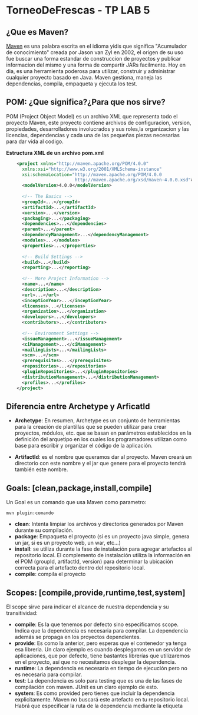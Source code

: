 # TorneoDeFrescas - TP LAB 5

## ¿Que es Maven?
[Maven](https://maven.apache.org/) es una palabra escrita en el idioma yidis que significa "Acumulador de conocimiento" creada por Jason van Zyl en 2002, el origen de su uso fue buscar una forma estandar de construccion de proyectos y publicar informacion del mismo y una forma de compartir JARs facilmente. Hoy en dia, es una herramienta poderosa para utilizar, construir y administrar cualquier proyecto basado en Java. Maven gestiona, maneja las dependencias, compila, empaqueta y ejecuta los test.

## POM: ¿Que significa?¿Para que nos sirve?
POM (Project Object Model) es un archivo XML que representa todo el proyecto Maven, este proyecto contiene archivos de configuracion, version, propiedades, desarrolladores involucrados y sus roles,la organizacion y las licencias, dependencias y cada una de las pequeñas piezas necesarias para dar vida al codigo.

**Estructura XML de un archivo pom.xml**

``` xml
    <project xmlns="http://maven.apache.org/POM/4.0.0"
      xmlns:xsi="http://www.w3.org/2001/XMLSchema-instance"
      xsi:schemaLocation="http://maven.apache.org/POM/4.0.0
                          http://maven.apache.org/xsd/maven-4.0.0.xsd">
      <modelVersion>4.0.0</modelVersion>
     
      <!-- The Basics -->
      <groupId>...</groupId>
      <artifactId>...</artifactId>
      <version>...</version>
      <packaging>...</packaging>
      <dependencies>...</dependencies>
      <parent>...</parent>
      <dependencyManagement>...</dependencyManagement>
      <modules>...</modules>
      <properties>...</properties>
     
      <!-- Build Settings -->
      <build>...</build>
      <reporting>...</reporting>
     
      <!-- More Project Information -->
      <name>...</name>
      <description>...</description>
      <url>...</url>
      <inceptionYear>...</inceptionYear>
      <licenses>...</licenses>
      <organization>...</organization>
      <developers>...</developers>
      <contributors>...</contributors>
     
      <!-- Environment Settings -->
      <issueManagement>...</issueManagement>
      <ciManagement>...</ciManagement>
      <mailingLists>...</mailingLists>
      <scm>...</scm>
      <prerequisites>...</prerequisites>
      <repositories>...</repositories>
      <pluginRepositories>...</pluginRepositories>
      <distributionManagement>...</distributionManagement>
      <profiles>...</profiles>
    </project>
```
## Diferencia entre Archetype y ArficatId
* **Archetype**: En resumen, Archetype es un conjunto de herramientas para la creación de plantillas que se pueden utilizar para crear proyectos, módulos, etc. que se basan en parámetros establecidos en la definición del arquetipo en los cuales los programadores utilizan como base para escribir y organizar el código de la aplicación. 

* **ArtifactId**: es el nombre que queramos dar al proyecto. Maven creará un directorio con este nombre y el jar que genere para el proyecto tendrá también este nombre.

## Goals: [clean,package,install,compile]

Un Goal es un comando que usa Maven como parametro:
```
mvn plugin:comando
```

* **clean**: Intenta limpiar los archivos y directorios generados por Maven durante su compilación. 
* **package**: Empaqueta el proyecto (si es un proyecto java simple, genera un jar, si es un proyecto web, un war, etc…)
* **install**: se utiliza durante la fase de instalación para agregar artefactos al repositorio local. El complemento de instalación utiliza la información en el POM (groupId, artifactId, version) para determinar la ubicación correcta para el artefacto dentro del repositorio local.
* **compile**: compila el proyecto

## Scopes: [compile,provide,runtime,test,system]

El scope sirve para indicar el alcance de nuestra dependencia y su transitividad:

* **compile**: Es la que tenemos por defecto sino especificamos scope. Indica que la dependencia es necesaria para compilar. La dependencia además se propaga en los proyectos dependientes.
* **provide**: Es como la anterior, pero esperas que el contenedor ya tenga esa libreria. Un claro ejemplo es cuando desplegamos en un servidor de aplicaciones, que por defecto, tiene bastantes librerías que utilizaremos en el proyecto, así que no necesitamos desplegar la dependencia.
* **runtime**: La dependencia es necesaria en tiempo de ejecución pero no es necesaria para compilar.
* **test**: La dependencia es solo para testing que es una de las fases de compilación con maven. JUnit es un claro ejemplo de esto.
* **system**: Es como provided pero tienes que incluir la dependencia explicitamente. Maven no buscará este artefacto en tu repositorio local. Habrá que especificar la ruta de la dependencia mediante la etiqueta <systemPath>
